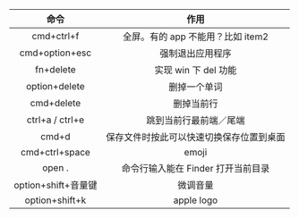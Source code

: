 |        命令        |           作用           |
| :--------------: | :--------------------: |
|    cmd+ctrl+f    | 全屏。有的 app 不能用？比如 item2 |
|  cmd+option+esc  |        强制退出应用程序        |
|    fn+delete     |    实现 win 下 del 功能     |
|  option+delete   |         删掉一个单词         |
|    cmd+delete    |         删掉当前行          |
| ctrl+a / ctrl+e  |      跳到当前行最前端／尾端       |
|      cmd+d       |  保存文件时按此可以快速切换保存位置到桌面  |
|  cmd+ctrl+space  |         emoji          |
|      open .      | 命令行输入能在 Finder 打开当前目录  |
| option+shift+音量键 |          微调音量          |
|  option+shift+k  |       apple logo       |

 





